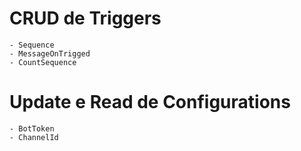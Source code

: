 # CRUD de Triggers
    - Sequence
    - MessageOnTrigged
    - CountSequence

# Update e Read de Configurations
    - BotToken
    - ChannelId